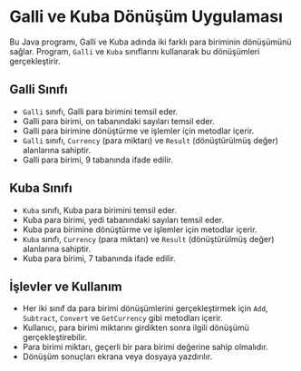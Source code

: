 # Galli ve Kuba Dönüşüm Uygulaması

Bu Java programı, Galli ve Kuba adında iki farklı para biriminin dönüşümünü sağlar. Program, `Galli` ve `Kuba` sınıflarını kullanarak bu dönüşümleri gerçekleştirir.

## Galli Sınıfı

- `Galli` sınıfı, Galli para birimini temsil eder.
- Galli para birimi, on tabanındaki sayıları temsil eder.
- Galli para birimine dönüştürme ve işlemler için metodlar içerir.
- `Galli` sınıfı, `Currency` (para miktarı) ve `Result` (dönüştürülmüş değer) alanlarına sahiptir.
- Galli para birimi, 9 tabanında ifade edilir.

## Kuba Sınıfı

- `Kuba` sınıfı, Kuba para birimini temsil eder.
- Kuba para birimi, yedi tabanındaki sayıları temsil eder.
- Kuba para birimine dönüştürme ve işlemler için metodlar içerir.
- `Kuba` sınıfı, `Currency` (para miktarı) ve `Result` (dönüştürülmüş değer) alanlarına sahiptir.
- Kuba para birimi, 7 tabanında ifade edilir.

## İşlevler ve Kullanım

- Her iki sınıf da para birimi dönüşümlerini gerçekleştirmek için `Add`, `Subtract`, `Convert` ve `GetCurrency` gibi metodları içerir.
- Kullanıcı, para birimi miktarını girdikten sonra ilgili dönüşümü gerçekleştirebilir.
- Para birimi miktarı, geçerli bir para birimi değerine sahip olmalıdır.
- Dönüşüm sonuçları ekrana veya dosyaya yazdırılır.
